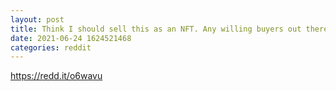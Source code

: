 ```yaml
--- 
layout: post 
title: Think I should sell this as an NFT. Any willing buyers out there?😂 
date: 2021-06-24 1624521468 
categories: reddit 
--- 
```

https://redd.it/o6wavu